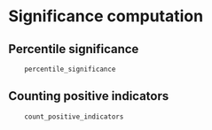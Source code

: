 # Significance computation

## Percentile significance

```@docs
    percentile_significance
```

## Counting positive indicators

```@docs
    count_positive_indicators
```